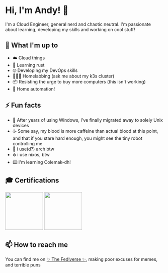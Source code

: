 # Hi, I'm Andy! 👋

I'm a Cloud Engineer, general nerd and chaotic neutral. I'm passionate about learning, developing my skills and working on cool stuff!

## 🚀 What I'm up to

- ☁️ Cloud things
- 🦀 Learning rust
- 🤓 Developing my DevOps skills
- 🧑🏻‍💻 Homelabbing (ask me about my k3s cluster)
- 📦 Resisting the urge to buy more computers (this isn't working)
- 🏡 Home automation!

## ⚡ Fun facts

- 🐧 After years of using Windows, I've finally migrated away to solely Unix devices
- ☕️ Some say, my blood is more caffeine than actual blood at this point, and that if you stare hard enough, you might see the tiny robot controlling me
- 🔺 i use(d?) arch btw
- ❄️ i use nixos, btw
- ⌨️ I'm learning Colemak-dh!

## 🎓 Certifications
<body> 
<a href="https://www.credly.com/badges/92bcc7df-61cd-4c6d-864b-42e786839d54/public_url" target="_blank"><img width="120" height="120" src="https://images.credly.com/images/00634f82-b07f-4bbd-a6bb-53de397fc3a6/image.png" /></a>
<a href="https://www.credly.com/badges/462ca9ba-6e26-468a-bdb0-bee141f372ac/public_url" target="_blank"><img width="120" height="120" src="https://images.credly.com/images/f0d3fbb9-bfa7-4017-9989-7bde8eaf42b1/image.png" /></a>
</body>

## 📫 How to reach me

You can find me on [✨ The Fediverse ✨](https://hachyderm.io/@bzn), making poor excuses for memes, and terrible puns

